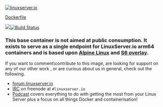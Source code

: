 [linuxserverurl]: https://linuxserver.io
[forumurl]: https://forum.linuxserver.io
[ircurl]: https://www.linuxserver.io/irc/
[podcasturl]: https://www.linuxserver.io/podcast/

[![linuxserver.io](https://raw.githubusercontent.com/linuxserver/docker-templates/master/linuxserver.io/img/linuxserver_medium.png)][linuxserverurl]

[Dockerfile](https://github.com/linuxserver/docker-baseimage-nginx-arm64/blob/master/Dockerfile)

[![](https://images.microbadger.com/badges/image/lsiobase/alpine.nginx.arm64.svg)](https://microbadger.com/images/lsiobase/alpine.nginx.arm64 "Get your own image badge on microbadger.com")[![Build Status](http://jenkins.linuxserver.io:8080/job/Dockers/job/BaseImages-arm64-3.6/job/lsiobase-alpine.nginx.arm64-3.6/badge/icon)](http://jenkins.linuxserver.io:8080/job/Dockers/job/BaseImages-arm64-3.6/job/lsiobase-alpine.nginx.arm64-3.6/)

### This base container is not aimed at public consumption. It exists to serve as a single endpoint for LinuxServer.io arm64 containers and is based upon [Alpine Linux](https://hub.docker.com/_/alpine/) and [S6 overlay](https://github.com/just-containers/s6-overlay).

If you want to comment\contribute to this image, are looking for support on any of our other work , or are curious about us in general, check out the following.

* [forum.linuxserver.io][forumurl]
* [IRC][ircurl] on freenode at `#linuxserver.io`
* [Podcast][podcasturl] covers everything to do with getting the most from your Linux Server plus a focus on all things Docker and containerisation!
